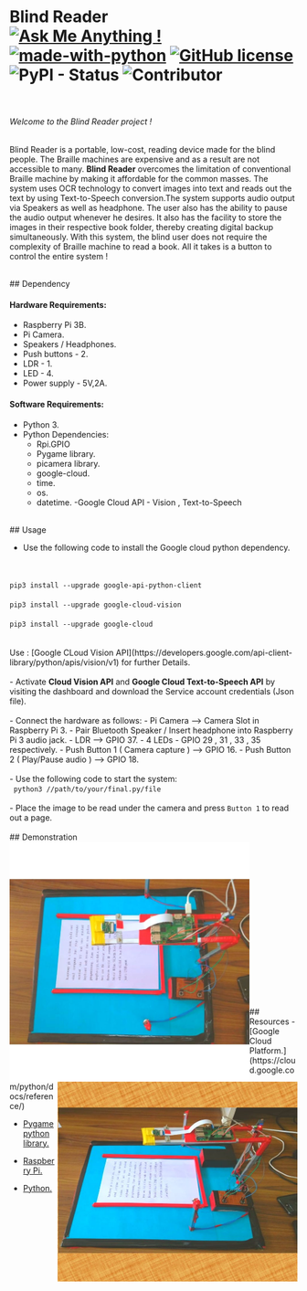 
# Blind Reader &nbsp;&nbsp;&nbsp;&nbsp;&nbsp;&nbsp;&nbsp;&nbsp;&nbsp;&nbsp;&nbsp;&nbsp; [![Ask Me Anything !](https://img.shields.io/badge/Ask%20me-anything-1abc9c.svg?longCache=true&style=plastic)](https://GitHub.com/Naereen/ama) [![made-with-python](https://img.shields.io/badge/Made%20with-Python-blue.svg?longCache=true&style=plastic)](https://www.python.org/) [![GitHub license](https://img.shields.io/github/license/Naereen/StrapDown.js.svg?longCache=true&style=plastic)](https://github.com/Naereen/StrapDown.js/blob/master/LICENSE)  ![PyPI - Status](https://img.shields.io/pypi/status/Django.svg?style=plastic) ![Contributor](https://img.shields.io/badge/Contributors-2-orange.svg?longCache=true&style=plastic)
 <br>

###### Welcome to the Blind Reader project !

 Blind Reader is a portable, low-cost, reading device made for the blind people. The Braille machines are expensive and as a result are not accessible to many. <strong>Blind Reader</strong> overcomes the limitation of conventional Braille machine by making it affordable for the common masses. The system uses OCR technology to convert images into text and reads out the text by using Text-to-Speech conversion.The system supports audio output via Speakers as well as headphone. The user also has the ability to pause the audio output whenever he desires. It also has the facility to store the images in their respective book folder, thereby creating digital backup simultaneously. With this system, the blind user does not require the complexity of Braille machine to read a book. All it takes is a button to control the entire system !

<br>
## Dependency

#### Hardware Requirements:

- Raspberry Pi 3B.
- Pi Camera.
- Speakers / Headphones.
- Push buttons - 2.
- LDR - 1.
- LED - 4.
- Power supply - 5V,2A.

#### Software Requirements:

- Python 3.
- Python Dependencies:
    - Rpi.GPIO
	- Pygame library.
	- picamera library.
	- google-cloud.
	- time.
	- os.
	- datetime.
-Google Cloud API - Vision , Text-to-Speech

<br>
## Usage

- Use the following code to install the Google cloud python dependency.
<br>
<br><code>pip3 install --upgrade google-api-python-client<br>
pip3 install --upgrade google-cloud-vision<br>
pip3 install --upgrade google-cloud 
</code><br><br>
Use : [Google CLoud Vision API](https://developers.google.com/api-client-library/python/apis/vision/v1) for further Details.
<br><br>
- Activate <strong>Cloud Vision API</strong> and <strong>Google Cloud Text-to-Speech API</strong> by visiting the dashboard and download the Service account credentials (Json file).<br><br>
- Connect the hardware as follows:
	- Pi Camera --> Camera Slot in Raspberry Pi 3.
	- Pair Bluetooth Speaker / Insert headphone into Raspberry Pi 3 audio jack.
	- LDR --> GPIO 37.
	- 4 LEDs - GPIO 29 , 31 , 33 , 35 respectively.
	- Push Button 1 ( Camera capture ) --> GPIO 16.
	- Push Button 2 ( Play/Pause audio ) --> GPIO 18.
	<br><br>
- Use the following code to start the system:<br>
<code> python3 //path/to/your/final.py/file</code>
<br><br>
- Place the image to be read under the camera and press  <code>Button 1</code>  to read out a page.
<br><br>
## Demonstration
<br>
<img src="images/system1.jpg" width="420px" height="420px" align="left">
<img src="images/system2.jpg" width="420px" height="350px" align="right" >
<br><br><br><br><br><br><br><br><br><br><br><br><br><br><br><br><br>
## Resources
- [Google Cloud Platform.](https://cloud.google.com/python/docs/reference/)

- [Pygame python library.](https://www.pygame.org/news)

- [Raspberry Pi.](https://www.raspberrypi.org/)

- [Python.](https://www.python.org/)
